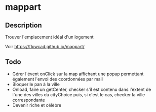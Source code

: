 # mappart
## Description
Trouver l'emplacement idéal d'un logement

Voir https://flowcad.github.io/mappart/

## Todo
* Gérer l'évent onClick sur la map affichant une popup permettant également l'envoi des coordonnées par mail
* Bloquer le pan à la ville
* Onload, faire un getCenter, checker s'il est contenu dans l'extent de l'une des villes du cityChoice puis, si c'est le cas, checker la ville correspondante
* Devenir riche et célèbre
